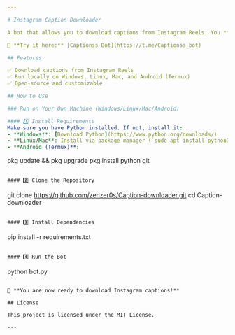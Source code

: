 ```yaml
---

# Instagram Caption Downloader  

A bot that allows you to download captions from Instagram Reels. You **must** run it on your own machine (Windows, Linux, Mac, or Android via Termux). No server setup is provided, but **you can use this bot**!  

🚀 **Try it here:** [Captionss Bot](https://t.me/Captionss_bot)  

## Features  

✅ Download captions from Instagram Reels  
✅ Run locally on Windows, Linux, Mac, and Android (Termux)  
✅ Open-source and customizable  

## How to Use  

### Run on Your Own Machine (Windows/Linux/Mac/Android)  

#### 1️⃣ Install Requirements  
Make sure you have Python installed. If not, install it:  
- **Windows**: [Download Python](https://www.python.org/downloads/)  
- **Linux/Mac**: Install via package manager (`sudo apt install python3` or `brew install python`)  
- **Android (Termux)**:  
  ```
  pkg update && pkg upgrade
  pkg install python git
  ```

#### 2️⃣ Clone the Repository  
```
git clone https://github.com/zenzer0s/Caption-downloader.git
cd Caption-downloader
```

#### 3️⃣ Install Dependencies  
```
pip install -r requirements.txt
```

#### 4️⃣ Run the Bot  
```
python bot.py
```

🚀 **You are now ready to download Instagram captions!**  

## License  

This project is licensed under the MIT License.  

---
```

